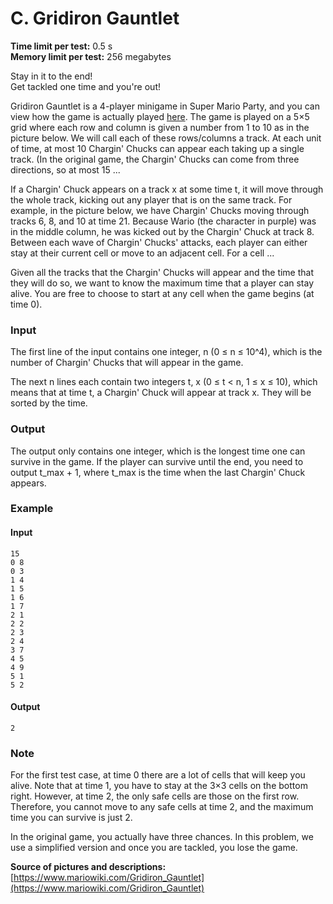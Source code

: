 # C. Gridiron Gauntlet

**Time limit per test:** 0.5 s  
**Memory limit per test:** 256 megabytes  

Stay in it to the end!  
Get tackled one time and you're out!

Gridiron Gauntlet is a 4-player minigame in Super Mario Party, and you can view how the game is actually played [here](https://www.mariowiki.com/Gridiron_Gauntlet). The game is played on a 5×5 grid where each row and column is given a number from 1 to 10 as in the picture below. We will call each of these rows/columns a track. At each unit of time, at most 10 Chargin' Chucks can appear each taking up a single track. (In the original game, the Chargin' Chucks can come from three directions, so at most 15 ...

If a Chargin' Chuck appears on a track x at some time t, it will move through the whole track, kicking out any player that is on the same track. For example, in the picture below, we have Chargin' Chucks moving through tracks 6, 8, and 10 at time 21. Because Wario (the character in purple) was in the middle column, he was kicked out by the Chargin' Chuck at track 8. Between each wave of Chargin' Chucks' attacks, each player can either stay at their current cell or move to an adjacent cell. For a cell ...

Given all the tracks that the Chargin' Chucks will appear and the time that they will do so, we want to know the maximum time that a player can stay alive. You are free to choose to start at any cell when the game begins (at time 0).


### Input

The first line of the input contains one integer, n (0 ≤ n ≤ 10^4), which is the number of Chargin' Chucks that will appear in the game.

The next n lines each contain two integers t, x (0 ≤ t < n, 1 ≤ x ≤ 10), which means that at time t, a Chargin' Chuck will appear at track x. They will be sorted by the time.


### Output

The output only contains one integer, which is the longest time one can survive in the game. If the player can survive until the end, you need to output t_max + 1, where t_max is the time when the last Chargin' Chuck appears.


### Example

#### Input
```
15
0 8
0 3
1 4
1 5
1 6
1 7
2 1
2 2
2 3
2 4
3 7
4 5
4 9
5 1
5 2
```

#### Output
```
2
```


### Note

For the first test case, at time 0 there are a lot of cells that will keep you alive. Note that at time 1, you have to stay at the 3×3 cells on the bottom right. However, at time 2, the only safe cells are those on the first row. Therefore, you cannot move to any safe cells at time 2, and the maximum time you can survive is just 2.

In the original game, you actually have three chances. In this problem, we use a simplified version and once you are tackled, you lose the game.

**Source of pictures and descriptions:**  
[https://www.mariowiki.com/Gridiron_Gauntlet](https://www.mariowiki.com/Gridiron_Gauntlet)

